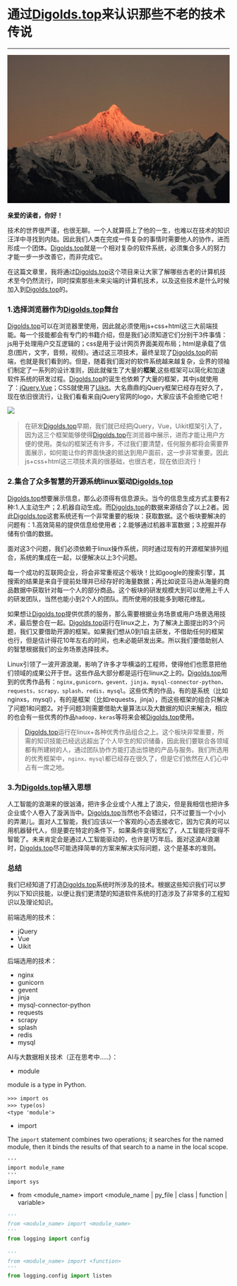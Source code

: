 # 通过[Digolds.top](https://www.digolds.top)来认识那些不老的技术传说

***

![](https://raw.githubusercontent.com/digolds/digolds.top/master/images/how_to_build_digolds.jpg)

**亲爱的读者，你好！**

技术的世界很严谨，也很无聊。一个人就算搭上了他的一生，也难以在技术的知识汪洋中寻找到内陆。因此我们人类在完成一件复杂的事情时需要他人的协作，进而形成一个团体。[Digolds.top](https://www.digolds.top)就是一个相对复杂的软件系统，必须集合多人的努力才能一步一步改善它，而非完成它。

在这篇文章里，我将通过[Digolds.top](https://www.digolds.top)这个项目来让大家了解哪些古老的计算机技术至今仍然流行，同时探索那些未来尖端的计算机技术，以及这些技术是什么时候加入到[Digolds.top](https://www.digolds.top)的。


### 1.选择浏览器作为[Digolds.top](https://www.digolds.top)舞台

[Digolds.top](https://www.digolds.top)可以在浏览器里使用，因此就必须使用js+css+html这三大前端技能。每一个技能都会有专门的书籍介绍，但是我们必须知道它们分别干3件事情：js用于处理用户交互逻辑的；css是用于设计网页界面美观布局；html是承载了信息(图片，文字，音频，视频)。通过这三项技术，最终呈现了[Digolds.top](https://www.digolds.top)的前端，也就是我们看到的。但是，随着我们面对的软件系统越来越复杂，业界的领袖们制定了一系列的设计准则，因此就催生了大量的**框架**,这些框架可以简化和加速软件系统的研发过程。[Digolds.top](https://www.digolds.top)的诞生也依赖了大量的框架，其中js就使用了：[jQuery](),[Vue]()；CSS就使用了[Uikit]()。大名鼎鼎的jQuery框架已经存在好久了，现在依旧很流行，让我们看看来自jQuery官网的logo，大家应该不会拒绝它吧！

<div class="uk-card uk-card-secondary">
<img src="https://jquery.com/jquery-wp-content/themes/jquery/images/logo-jquery.png">
</div>


>在研发[Digolds.top](https://www.digolds.top)早期，我们就已经把jQuery，Vue，Uikit框架引入了，因为这三个框架能够使得[Digolds.top](https://www.digolds.top)在浏览器中展示，进而才能让用户方便的使用。类似的框架还有许多，不过我们要清楚，任何服务都将会需要界面展示，如何能让你的界面快速的抵达到用户面前，这一步非常重要。因此js+css+html这三项技术真的很基础，也很古老，现在依旧流行！

### 2.集合了众多智慧的开源系统linux驱动[Digolds.top](https://www.digolds.top)

[Digolds.top](https://www.digolds.top)想要展示信息，那么必须得有信息源头。当今的信息生成方式主要有2种:1.人主动生产；2.机器自动生成。而[Digolds.top](https://www.digolds.top)的数据来源结合了以上2者。因此[Digolds.top](https://www.digolds.top)这套系统还有一个非常重要的板块：获取数据。这个板块要解决的问题有：1.高效简易的提供信息给使用者；2.能够通过机器丰富数据；3.挖掘并存储有价值的数据。

面对这3个问题，我们必须依赖于linux操作系统，同时通过现有的开源框架排列组合，系统的集成在一起，以便解决以上3个问题。

每一个成功的互联网企业，将会非常重视这个板块！比如google的搜索引擎，其搜索的结果是来自于提前处理并已经存好的海量数据；再比如说亚马逊从海量的商品数据中获取针对每一个人的部分商品。这个板块的研发规模大到可以使用上千人的研发团队，当然也能小到2个人的团队。而所使用的技能多到眼花缭乱。

如果想让[Digolds.top](https://www.digolds.top)提供优质的服务，那么需要根据业务场景或用户场景选用技术，最后整合在一起。[Digolds.top](https://www.digolds.top)运行在linux之上，为了解决上面提出的3个问题，我们又要借助开源的框架。如果我们想从0到1自主研发，不借助任何的框架也行，但是估计得花10年左右的时间，也未必能研发出来。所以我们要借助别人的智慧根据我们的业务场景选择技术。

Linux引领了一波开源浪潮，影响了许多才华横溢的工程师，使得他们也愿意把他们领域的成果公开于世。这些作品大部分都是运行在linux之上的。[Digolds.top](https://www.digolds.top)用到的优秀作品有：```nginx,gunicorn，gevent，jinja，mysql-connector-python，requests，scrapy，splash，redis，mysql```。这些优秀的作品，有的是系统（比如nginxs，mysql），有的是框架（比如requests，jinja），而这些框架的组合只解决了问题1和问题2。对于问题3则需要借助大量算法以及大数据的知识来解决，相应的也会有一些优秀的作品```hadoop，keras```等将来会被[Digolds.top](https://www.digolds.top)使用。

>[Digolds.top](https://www.digolds.top)运行在linux+各种优秀作品组合之上。这个板块非常重要，所需的知识技能已经远远超出了个人毕生的知识储备，因此我们要联合各领域都有所建树的人，通过团队协作方能打造出惊艳的产品与服务。我们所选用的优秀框架中，```nginx，mysql```都已经存在很久了，但是它们依然在人们心中占有一席之地。

### 3.为[Digolds.top](https://www.digolds.top)植入思想

人工智能的浪潮来的很汹涌，把许多企业或个人推上了浪尖，但是我相信也把许多企业或个人卷入了漩涡当中。[Digolds.top](https://www.digolds.top)当然也不会错过，只不过要当一个小小的弄潮儿。面对人工智能，我们应该以一个客观的心态去接收它，因为它真的可以用机器替代人，但是要在特定的条件下，如果条件变得宽松了，人工智能将变得不智能了。未来肯定会是通过人工智能驱动的，也许是1万年后。面对这波AI浪潮时，[Digolds.top](https://www.digolds.top)尽可能选择简单的方案来解决实际问题，这个是基本的准则。

### 总结

我们已经知道了打造[Digolds.top](https://www.digolds.top)系统时所涉及的技术。根据这些知识我们可以罗列以下知识技能，以便让我们更清楚的知道软件系统的打造涉及了非常多的工程知识以及理论知识。

前端选用的技术：
* jQuery
* Vue
* Uikit

后端选用的技术：
* nginx
* gunicorn
* gevent
* jinja
* mysql-connector-python
* requests
* scrapy
* splash
* redis
* mysql

AI与大数据相关技术（正在思考中.....）：
* module

module is a type in Python.

```
>>> import os
>>> type(os)
<type 'module'>
```

* import

The ```import``` statement combines two operations; it searches for the named module, then it binds the results of that search to a name in the local scope.

```
'''
import module_name
'''
import sys
```

* from <module_name> import <module_name | py_file | class | function | variable>

```python
'''
from <module_name> import <module_name>
'''
from logging import config

'''
from <module_name> import <function>
'''
from logging.config import listen
```

